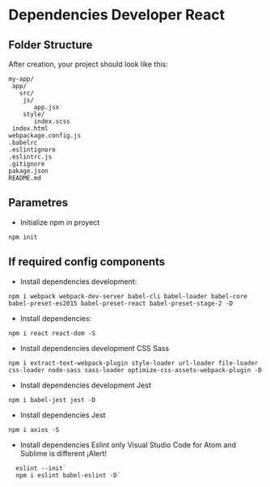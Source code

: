 # Dependencies Developer React

## Folder Structure

After creation, your project should look like this:

```
my-app/
 app/
   src/
    js/
       app.jsx
    style/
       index.scss
 index.html
webpackage.config.js
.babelrc
.eslintignore
.eslintrc.js
.gitignore
pakage.json
README.md
```
## Parametres 
* Initialize npm in proyect
```
npm init
```

## If required config components


* Install dependencies development:

```
npm i webpack webpack-dev-server babel-cli babel-loader babel-core babel-preset-es2015 babel-preset-react babel-preset-stage-2 -D
```

* Install dependencies: 

```
npm i react react-dom -S
```
* Install dependencies development CSS Sass

```
npm i extract-text-webpack-plugin style-loader url-loader file-loader css-loader node-sass sass-loader optimize-css-assets-webpack-plugin -D
```

* Install dependencies development Jest 
```
npm i babel-jest jest -D
``` 
* Install dependencies Jest 
```
npm i axios -S
``` 
* Install dependencies Eslint only Visual Studio Code for Atom and Sublime is different ¡Alert!
```
  eslint --init` 
  npm i eslint babel-eslint -D`
``` 
